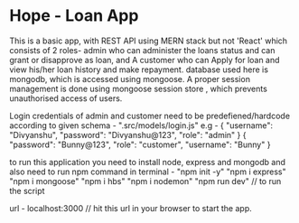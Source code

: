 # Hope - Loan App

This  is a basic app, with REST API using MERN stack but not 'React' which consists of 2 roles- admin who can administer the loans status and can grant or disapprove as loan, and
A customer who can Apply for loan and view his/her loan history and make repayment. 
database used here is mongodb, which is accessed using mongoose.
A proper session management is done using mongoose session store , which prevents unauthorised access of users.

Login credentials of admin and customer need to be predefiened/hardcode according to given schema - ".src/models/login.js"
e.g -
{
  "username": "Divyanshu",
  "password": "Divyanshu@123",
  "role": "admin"
}
{
  "password": "Bunny@123",
  "role": "customer",
  "username": "Bunny"
}

to run this application you need to install node, express and mongodb and also need to run npm command in terminal -
"npm init -y"
"npm i express"
"npm i mongoose"
"npm i hbs"
"npm i nodemon"
"npm run dev" // to run the script

url - localhost:3000 // hit this url in your browser to start the app.
